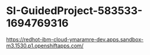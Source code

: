 # SI-GuidedProject-583533-1694769316

https://redhot-ibm-cloud-ymaramre-dev.apps.sandbox-m3.1530.p1.openshiftapps.com/
